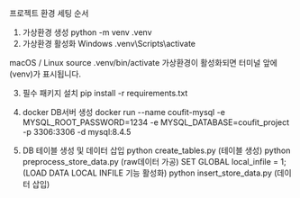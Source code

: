 프로젝트 환경 세팅 순서
1. 가상환경 생성
python -m venv .venv
2. 가상환경 활성화
Windows
.venv\Scripts\activate

macOS / Linux
source .venv/bin/activate
가상환경이 활성화되면 터미널 앞에 (venv)가 표시됩니다.

3. 필수 패키지 설치
pip install -r requirements.txt

4. docker DB서버 생성
docker run --name coufit-mysql -e MYSQL_ROOT_PASSWORD=1234 -e MYSQL_DATABASE=coufit_project -p 3306:3306 -d mysql:8.4.5

5. DB 테이블 생성 및 데이터 삽입
python create_tables.py (테이블 생성)
python preprocess_store_data.py (raw데이터 가공)
SET GLOBAL local_infile = 1; (LOAD DATA LOCAL INFILE 기능 활성화)
python insert_store_data.py (데이터 삽입)
